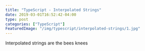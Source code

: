 ```yaml
---
title: "TypeScript - Interpolated Strings"
date: 2019-03-01T16:52:42-04:00
type: post
categories: ["TypeScript"]
FeaturedImage: "/img/typescript/interpolated-strings/1.jpg"
---
```


Interpolated strings are the bees knees
